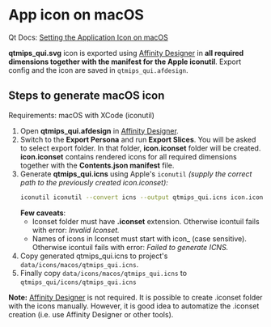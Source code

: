 # App icon on macOS

Qt Docs: [Setting the Application Icon on macOS](https://doc.qt.io/qt-5/appicon.html#setting-the-application-icon-on-macos)

**qtmips_qui.svg** icon is exported using [Affinity Designer](https://affinity.serif.com/en-gb/designer/)
in **all required dimensions together with the manifest for the Apple iconutil**. Export config and the icon are saved in `qtmips_qui.afdesign`.

## Steps to generate macOS icon

Requirements: macOS with XCode (iconutil)

1. Open **qtmips_qui.afdesign** in [Affinity Designer](https://affinity.serif.com/en-gb/designer/).
2. Switch to the **Export Persona** and run **Export Slices**.
	You will be asked to select export folder.
	In that folder, **icon.iconset** folder will be created.
	**icon.iconset** contains rendered icons for all required dimensions together with the **Contents.json manifest** file.
3. Generate **qtmips_qui.icns** using Apple's `iconutil` _(supply the correct path to the previously created icon.iconset):_
	```bash
	iconutil iconutil --convert icns --output qtmips_qui.icns icon.iconset
	```
	**Few caveats**:
	- Iconset folder must have **.iconset** extension. Otherwise icontuil fails with error: _Invalid Iconset._
	- Names of icons in Iconset must start with icon_ (case sensitive). Otherwise icontuil fails with error: _Failed to generate ICNS._
4. Copy generated qtmips_qui.icns to project's `data/icons/macos/qtmips_qui.icns`.
5. Finally copy `data/icons/macos/qtmips_qui.icns` to `qtmips_qui/icons/qtmips_qui.icns`
	
**Note:** [Affinity Designer](https://affinity.serif.com/en-gb/designer/) is not required. It is possible to create .iconset folder with the icons manually.
However, it is good idea to automatize the .iconset creation (i.e. use Affinity Designer or other tools).



